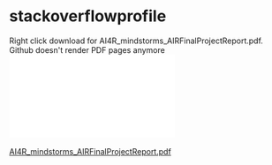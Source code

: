 # stackoverflowprofile

Right click download for AI4R_mindstorms_AIRFinalProjectReport.pdf.  Github doesn't render PDF pages anymore
![AI4R_mindstorms_AIRFinalProjectReport.pdf](./AI4R_mindstorms_AIRFinalProjectReport.pdf "Right click download for AI4R_mindstorms_AIRFinalProjectReport.pdf")

<a href="./AI4R_mindstorms_AIRFinalProjectReport.pdf">AI4R_mindstorms_AIRFinalProjectReport.pdf</a>
